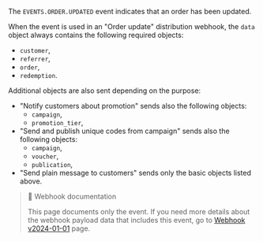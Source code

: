 The `EVENTS.ORDER.UPDATED` event indicates that an order has been updated.

When the event is used in an "Order update" distribution webhook, the `data` object always contains the following required objects:
- `customer`,
- `referrer`,
- `order`,
- `redemption`.

Additional objects are also sent depending on the purpose:
- "Notify customers about promotion" sends also the following objects:
  - `campaign`,
  - `promotion_tier`,
- "Send and publish unique codes from campaign" sends also  the following objects:
  - `campaign`,
  - `voucher`,
  - `publication`,
- "Send plain message to customers" sends only the basic objects listed above.

> 📘 Webhook documentation
>
> This page documents only the event. If you need more details about the webhook payload data that includes this event, go to [Webhook v2024-01-01](ref:introduction-to-webhooks "Introduction to webhooks v2024-01-01") page.